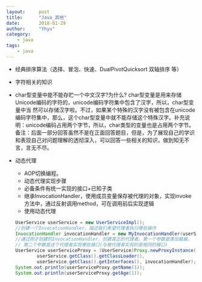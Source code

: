 ```yaml
---
layout:     post
title:      "Java_其他"
date:       2018-01-29
author:     "Yhyu"
category:   
    - java
tags:   
    - java
---
```

+ 经典排序算法（选择、冒泡、快速、DualPivotQuicksort 双轴排序 等）

+ 字符相关的知识

+ char型变量中能不能存贮一个中文汉字?为什么? char型变量是用来存储Unicode编码的字符的，unicode编码字符集中包含了汉字，所以，char型变量中当		   然可以存储汉字啦。不过，如果某个特殊的汉字没有被包含在unicode编码字符集中，那么，这个char型变量中就不能存储这个特殊汉字。补充说明：unicode编码占用两个字节，所以，char类型的变量也是占用两个字节。备注：后面一部分回答虽然不是在正面回答题目，但是，为了展现自己的学识和表现自己对问题理解的透彻深入，可以回答一些相关的知识，做到知无不言，言无不尽。

+ 动态代理
    + AOP切换编程。
    + 动态代理实现步骤
    + 必备条件有统一实现的接口+已知子类
    + 继承InvocationHandler，使用成员变量保存被代理的对象，实现invoke方法中，通过反射调用method，可在调用前后实现逻辑
    + 使用动态代理

    ```java
    UserService userService = new UserServiceImpl();    
    //创建一个InvocationHandler，描述我们希望代理者执行哪些操作  
    InvocationHandler invocationHandler = new MyInvocationHandler(userService);   
    //通过刚才创建的InvocationHandler，创建真正的代理者。第一个参数是类加载器，
    // 第二个参数是这个代理者实现哪些接口(与被代理者实现的是相同的接口)  
    UserService userServiceProxy = (UserService)Proxy.newProxyInstance(
            userService.getClass().getClassLoader(),    
            userService.getClass().getInterfaces(), invocationHandler);    
    System.out.println(userServiceProxy.getName(1));    
    System.out.println(userServiceProxy.getAge(1)); 
    ```